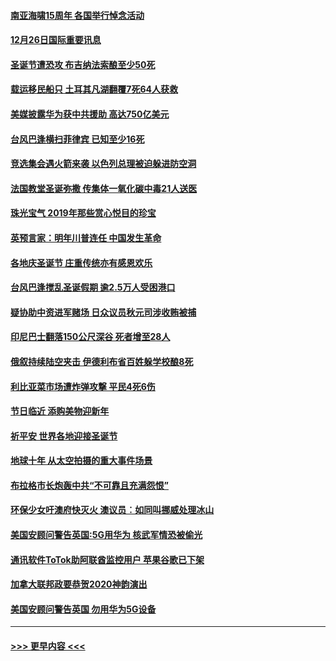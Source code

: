 #### [南亚海啸15周年 各国举行悼念活动](../pages/prog202/a102738043.md?t=12270033) 
#### [12月26日国际重要讯息](../pages/prog202/a102737872.md?t=12270033) 
#### [圣诞节遭恐攻 布吉纳法索酿至少50死](../pages/prog202/a102737869.md?t=12270033) 
#### [载运移民船只 土耳其凡湖翻覆7死64人获救](../pages/prog202/a102737839.md?t=12270033) 
#### [美媒披露华为获中共援助 高达750亿美元](../pages/prog202/a102737744.md?t=12270033) 
#### [台风巴逢横扫菲律宾 已知至少16死](../pages/prog202/a102737673.md?t=12270033) 
#### [竞选集会遇火箭来袭 以色列总理被迫躲进防空洞](../pages/prog202/a102737659.md?t=12270033) 
#### [法国教堂圣诞弥撒 传集体一氧化碳中毒21人送医](../pages/prog202/a102737634.md?t=12270033) 
#### [珠光宝气 2019年那些赏心悦目的珍宝](../pages/prog202/a102737509.md?t=12270033) 
#### [英预言家：明年川普连任 中国发生革命](../pages/prog202/a102737473.md?t=12270033) 
#### [各地庆圣诞节 庄重传统亦有感恩欢乐](../pages/prog202/a102737408.md?t=12270033) 
#### [台风巴逢搅乱圣诞假期 逾2.5万人受困港口](../pages/prog202/a102737251.md?t=12270033) 
#### [疑协助中资进军赌场 日众议员秋元司涉收贿被捕](../pages/prog202/a102737233.md?t=12270033) 
#### [印尼巴士翻落150公尺深谷 死者增至28人](../pages/prog202/a102737223.md?t=12270033) 
#### [俄叙持续陆空夹击 伊德利布省百姓躲学校酿8死](../pages/prog202/a102737191.md?t=12270033) 
#### [利比亚菜市场遭炸弹攻撃 平民4死6伤](../pages/prog202/a102737143.md?t=12270033) 
#### [节日临近 添购美物迎新年](../pages/prog202/a102737092.md?t=12270033) 
#### [祈平安 世界各地迎接圣诞节](../pages/prog202/a102736843.md?t=12270033) 
#### [地球十年 从太空拍摄的重大事件场景](../pages/prog202/a102736974.md?t=12270033) 
#### [布拉格市长炮轰中共“不可靠且充满怨恨”](../pages/prog202/a102736994.md?t=12270033) 
#### [环保少女吁澳府快灭火 澳议员︰如同叫挪威处理冰山](../pages/prog202/a102736966.md?t=12270033) 
#### [美国安顾问警告英国:5G用华为 核武军情恐被偷光](../pages/prog202/a102736892.md?t=12270033) 
#### [通讯软件ToTok助阿联酋监控用户 苹果谷歌已下架](../pages/prog202/a102736827.md?t=12270033) 
#### [加拿大联邦政要恭贺2020神韵演出](../pages/prog202/a102736896.md?t=12270033) 
#### [美国安顾问警告英国 勿用华为5G设备](../pages/prog202/a102736841.md?t=12270033) 

----
#### [ >>> 更早内容 <<< ](../indexes/prog202-earlier.md)
